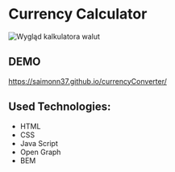 # Currency Calculator
![Wygląd kalkulatora walut](https://postimg.cc/gallery/Qd6C3r0)
## DEMO
https://saimonn37.github.io/currencyConverter/
## Used Technologies:
- HTML
- CSS
- Java Script
- Open Graph
- BEM
